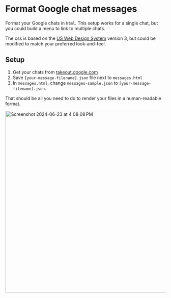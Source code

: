 # Format Google chat messages
Format your Google chats in `html`. This setup works for a single chat, but you could build a menu to link to multiple chats. 

The css is based on the [US Web Design System](https://designsystem.digital.gov) version 3, but could be modified to match your preferred look-and-feel.

## Setup

1. Get your chats from [takeout.google.com](https://takeout.google.com)
2. Save `[your-message-filename].json` file next to `messages.html`
3. In `messages.html`, change `messages-sample.json` to `[your-message-filename].json`.

That should be all you need to do to render your files in a human-readable format.

<img width="570" alt="Screenshot 2024-06-23 at 4 08 08 PM" src="https://github.com/4kategreen/google-chat-formatter/assets/2008796/9ff77638-e20a-4e50-b412-e0aeb451a1cc">
